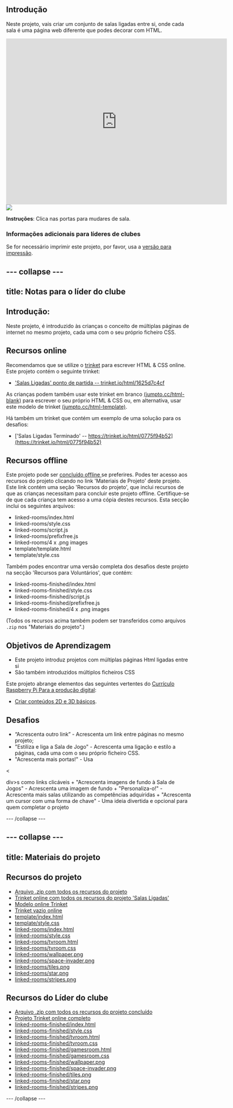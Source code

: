 ## Introdução

Neste projeto, vais criar um conjunto de salas ligadas entre si, onde cada sala é uma página web diferente que podes decorar com HTML.

<div class="trinket">
  <iframe src="https://trinket.io/embed/html/0775f94b52?outputOnly=true&start=result" width="600" height="450" frameborder="0" marginwidth="0" marginheight="0" allowfullscreen>
  </iframe>
  <img src="images/rooms-hall-finished.png">
</div>

**Instruções**: Clica nas portas para mudares de sala.

### Informações adicionais para líderes de clubes

Se for necessário imprimir este projeto, por favor, usa a [versão para impressão](https://projects.raspberrypi.org/pt-PT/projects/linked-rooms/print).

--- collapse ---
---
title: Notas para o líder do clube
---
## Introdução:

Neste projeto, é introduzido às crianças o conceito de múltiplas páginas de internet no mesmo projeto, cada uma com o seu próprio ficheiro CSS.

## Recursos online

Recomendamos que se utilize o [trinket](https://trinket.io/) para escrever HTML & CSS online. Este projeto contém o seguinte trinket:

* ['Salas Ligadas' ponto de partida -- trinket.io/html/1625d7c4cf](https://trinket.io/html/1625d7c4cf)

As crianças podem também usar este trinket em branco [(jumpto.cc/html-blank)](http://jumpto.cc/html-blank) para escrever o seu próprio HTML & CSS ou, em alternativa, usar este modelo de trinket [(jumpto.cc/html-template)](http://jumpto.cc/html-template).

Há também um trinket que contém um exemplo de uma solução para os desafios:

* ['Salas Ligadas Terminado' -- https://trinket.io/html/0775f94b52](https://trinket.io/html/0775f94b52)

## Recursos offline

Este projeto pode ser [ concluído offline ](https://www.codeclubprojects.org/en-GB/resources/webdev-working-offline/) se preferires. Podes ter acesso aos recursos do projeto clicando no link 'Materiais de Projeto' deste projeto. Este link contém uma seção 'Recursos do projeto', que inclui recursos de que as crianças necessitam para concluir este projeto offline. Certifique-se de que cada criança tem acesso a uma cópia destes recursos. Esta secção inclui os seguintes arquivos:

* linked-rooms/index.html
* linked-rooms/style.css
* linked-rooms/script.js
* linked-rooms/prefixfree.js
* linked-rooms/4 x .png images
* template/template.html
* template/style.css

Também podes encontrar uma versão completa dos desafios deste projeto na secção 'Recursos para Voluntários', que contém:

* linked-rooms-finished/index.html
* linked-rooms-finished/style.css
* linked-rooms-finished/script.js
* linked-rooms-finished/prefixfree.js
* linked-rooms-finished/4 x .png images

(Todos os recursos acima também podem ser transferidos como arquivos `.zip` nos "Materiais do projeto".)

## Objetivos de Aprendizagem

* Este projeto introduz projetos com múltiplas páginas Html ligadas entre si
* São também introduzidos múltiplos ficheiros CSS

Este projeto abrange elementos das seguintes vertentes do [Currículo Raspberry Pi Para a produção digital](http://rpf.io/curriculum):

* [Criar conteúdos 2D e 3D básicos](https://www.raspberrypi.org/curriculum/design/creator).

## Desafios

* “Acrescenta outro link” - Acrescenta um link entre páginas no mesmo projeto;
* "Estiliza e liga a Sala de Jogo" - Acrescenta uma ligação e estilo a páginas, cada uma com o seu próprio ficheiro CSS. 
* "Acrescenta mais portas!" - Usa 

<

div>s como links clicáveis + "Acrescenta imagens de fundo à Sala de Jogos" - Acrescenta uma imagem de fundo + "Personaliza-o!" - Acrescenta mais salas utilizando as competências adquiridas + "Acrescenta um cursor com uma forma de chave" - Uma ideia divertida e opcional para quem completar o projeto

--- /collapse ---

--- collapse ---
---
title: Materiais do projeto
---
## Recursos do projeto

* [Arquivo .zip com todos os recursos do projeto](resources/rooms-project-resources.zip)
* [Trinket online com todos os recursos do projeto 'Salas Ligadas'](http://trinket.io/html/1625d7c4cf)
* [Modelo online Trinket](http://jumpto.cc/trinket-template)
* [Trinket vazio online](http://jumpto.cc/trinket-blank)
* [template/index.html](resources/template-index.html)
* [template/style.css](resources/template-style.css)
* [linked-rooms/index.html](resources/linked-rooms-index.html)
* [linked-rooms/style.css](resources/linked-rooms-style.css)
* [linked-rooms/tvroom.html](resources/linked-rooms-tvroom.html)
* [linked-rooms/tvroom.css](resources/linked-rooms-tvroom.css)
* [linked-rooms/wallpaper.png](resources/linked-rooms-wallpaper.png)
* [linked-rooms/space-invader.png](resources/linked-rooms-space-invader.png)
* [linked-rooms/tiles.png](resources/linked-rooms-tiles.png)
* [linked-rooms/star.png](resources/linked-rooms-star.png)
* [linked-rooms/stripes.png](resources/linked-rooms-stripes.png)

## Recursos do Líder do clube

* [Arquivo .zip com todos os recursos do projeto concluído](resources/rooms-volunteer-resources.zip)
* [Projeto Trinket online completo ](https://trinket.io/html/0775f94b52)
* [linked-rooms-finished/index.html](resources/linked-rooms-finished-index.html)
* [linked-rooms-finished/style.css](resources/linked-rooms-finished-style.css)
* [linked-rooms-finished/tvroom.html](resources/linked-rooms-finished-tvroom.html)
* [linked-rooms-finished/tvroom.css](resources/linked-rooms-finished-tvroom.css)
* [linked-rooms-finished/gamesroom.html](resources/linked-rooms-finished-gamesroom.html)
* [linked-rooms-finished/gamesroom.css](resources/linked-rooms-finished-gamesroom.css)
* [linked-rooms-finished/wallpaper.png](resources/linked-rooms-finished-wallpaper.png)
* [linked-rooms-finished/space-invader.png](resources/linked-rooms-finished-space-invader.png)
* [linked-rooms-finished/tiles.png](resources/linked-rooms-finished-tiles.png)
* [linked-rooms-finished/star.png](resources/linked-rooms-finished-star.png)
* [linked-rooms-finished/stripes.png](resources/linked-rooms-finished-stripes.png)

--- /collapse ---
